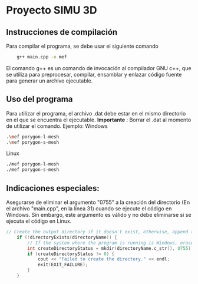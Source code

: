 # Proyecto SIMU 3D

## Instrucciones de compilación
Para compilar el programa, se debe usar el siguiente comando
```bash
    g++ main.cpp -o mef
```
El comando g++ es un comando de invocación al compilador GNU c++, que se utiliza para preprocesar, compilar, ensamblar y enlazar código fuente para generar un archivo ejecutable.

## Uso del programa
Para utilizar el programa, el archivo .dat debe estar en el mismo directorio en el que se encuentra el ejecutable. **Importante** : Borrar el .dat al momento de utilizar el comando. Ejemplo:
Windows
```bash
.\mef porygon-l-mesh
.\mef porygon-s-mesh
```
Linux
```bash
./mef porygon-l-mesh
./mef porygon-s-mesh
```


## Indicaciones especiales:
Asegurarse de eliminar el argumento "0755" a la creación del directorio (En el archivo "main.cpp", en la línea 31) cuando se ejecute el código en Windows. Sin embargo, este argumento es válido y no debe eliminarse si se ejecuta el código en Linux.
```c++
// Create the output directory if it doesn't exist, otherwise, append to the existing file
    if (!directoryExists(directoryName)) {
        // If the system where the program is running is Windows, erase parameters /0755
        int createDirectoryStatus = mkdir(directoryName.c_str(), 0755);
        if (createDirectoryStatus != 0) {
            cout << "Failed to create the directory." << endl;
            exit(EXIT_FAILURE);
        }
    }
```

